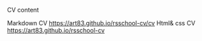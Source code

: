 CV content

Markdown CV
https://art83.github.io/rsschool-cv/cv
Html& css CV
https://art83.github.io/rsschool-cv 

